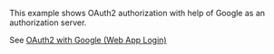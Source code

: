 This example shows OAuth2 authorization with help of Google as an authorization server.

See [OAuth2 with Google (Web App Login)](https://www.membrane-api.io/tutorials/oauth2/oauth2-google.html)